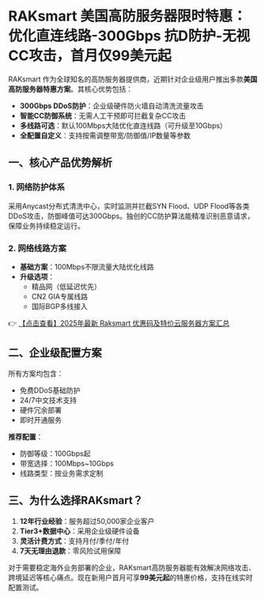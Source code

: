 # RAKsmart 美国高防服务器限时特惠：优化直连线路-300Gbps 抗D防护-无视CC攻击，首月仅99美元起

RAKsmart 作为全球知名的高防服务器提供商，近期针对企业级用户推出多款**美国高防服务器特惠方案**。其核心优势包括：

- **300Gbps DDoS防护**：企业级硬件防火墙自动清洗流量攻击
- **智能CC防御系统**：无需人工干预即可拦截复杂CC攻击
- **多线路可选**：默认100Mbps大陆优化直连线路（可升级至10Gbps）
- **全配置自定义**：支持按需调整带宽/防御值/IP数量等参数

## 一、核心产品优势解析

### 1. 网络防护体系
采用Anycast分布式清洗中心，实时监测并拦截SYN Flood、UDP Flood等各类DDoS攻击，防御峰值可达300Gbps。独创的CC防护算法能精准识别恶意请求，保障业务持续稳定运行。

### 2. 网络线路方案
- **基础方案**：100Mbps不限流量大陆优化线路
- **升级选项**：
  - 精品网（低延迟优先）
  - CN2 GIA专属线路
  - 国际BGP多线接入

👉 [【点击查看】2025年最新 Raksmart 优惠码及特价云服务器方案汇总](https://bit.ly/raksmart)

## 二、企业级配置方案

所有方案均包含：
- 免费DDoS基础防护
- 24/7中文技术支持
- 硬件冗余部署
- 即时开通服务

**推荐配置**：
- 防御等级：100Gbps起
- 带宽选择：100Mbps~10Gbps
- 线路类型：按业务需求定制

## 三、为什么选择RAKsmart？
1. **12年行业经验**：服务超过50,000家企业客户
2. **Tier3+数据中心**：采用企业级硬件设备
3. **灵活计费方式**：支持月付/季付/年付
4. **7天无理由退款**：零风险试用保障

对于需要稳定海外业务部署的企业，RAKsmart高防服务器能有效解决网络攻击、跨境延迟等核心痛点。现在新用户首月可享**99美元起**的特惠价格，支持在线实时配置测试。